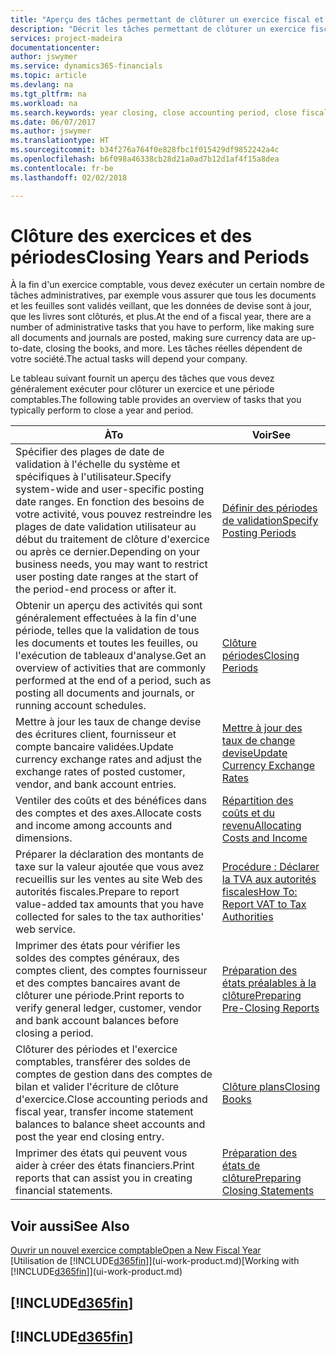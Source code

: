 ```yaml
---
title: "Aperçu des tâches permettant de clôturer un exercice fiscal et des périodes comptables | Microsoft Docs"
description: "Décrit les tâches permettant de clôturer un exercice fiscal ou une période comptable, par exemple, en vérifiant que les documents et les feuilles sont validés et en vérifiant les soldes bancaires."
services: project-madeira
documentationcenter: 
author: jswymer
ms.service: dynamics365-financials
ms.topic: article
ms.devlang: na
ms.tgt_pltfrm: na
ms.workload: na
ms.search.keywords: year closing, close accounting period, close fiscal year, bank account detailed trial balance
ms.date: 06/07/2017
ms.author: jswymer
ms.translationtype: HT
ms.sourcegitcommit: b34f276a764f0e828fbc1f015429df9852242a4c
ms.openlocfilehash: b6f098a46338cb28d21a0ad7b12d1af4f15a8dea
ms.contentlocale: fr-be
ms.lasthandoff: 02/02/2018

---
```

# <a name="closing-years-and-periods"></a><span data-ttu-id="ada8f-103">Clôture des exercices et des périodes</span><span class="sxs-lookup"><span data-stu-id="ada8f-103">Closing Years and Periods</span></span>
<span data-ttu-id="ada8f-104">À la fin d'un exercice comptable, vous devez exécuter un certain nombre de tâches administratives, par exemple vous assurer que tous les documents et les feuilles sont validés veillant, que les données de devise sont à jour, que les livres sont clôturés, et plus.</span><span class="sxs-lookup"><span data-stu-id="ada8f-104">At the end of a fiscal year, there are a number of administrative tasks that you have to perform, like making sure all documents and journals are posted, making sure currency data are up-to-date, closing the books, and more.</span></span> <span data-ttu-id="ada8f-105">Les tâches réelles dépendent de votre société.</span><span class="sxs-lookup"><span data-stu-id="ada8f-105">The actual tasks will depend your company.</span></span>

<span data-ttu-id="ada8f-106">Le tableau suivant fournit un aperçu des tâches que vous devez généralement exécuter pour clôturer un exercice et une période comptables.</span><span class="sxs-lookup"><span data-stu-id="ada8f-106">The following table provides an overview of tasks that you typically perform to close a year and period.</span></span>

| <span data-ttu-id="ada8f-107">À</span><span class="sxs-lookup"><span data-stu-id="ada8f-107">To</span></span> | <span data-ttu-id="ada8f-108">Voir</span><span class="sxs-lookup"><span data-stu-id="ada8f-108">See</span></span> |
| --- | --- |
| <span data-ttu-id="ada8f-109">Spécifier des plages de date de validation à l'échelle du système et spécifiques à l'utilisateur.</span><span class="sxs-lookup"><span data-stu-id="ada8f-109">Specify system-wide and user-specific posting date ranges.</span></span> <span data-ttu-id="ada8f-110">En fonction des besoins de votre activité, vous pouvez restreindre les plages de date validation utilisateur au début du traitement de clôture d'exercice ou après ce dernier.</span><span class="sxs-lookup"><span data-stu-id="ada8f-110">Depending on your business needs, you may want to restrict user posting date ranges at the start of the period-end process or after it.</span></span> |[<span data-ttu-id="ada8f-111">Définir des périodes de validation</span><span class="sxs-lookup"><span data-stu-id="ada8f-111">Specify Posting Periods</span></span>](finance-how-specify-posting-periods.md) |
| <span data-ttu-id="ada8f-112">Obtenir un aperçu des activités qui sont généralement effectuées à la fin d'une période, telles que la validation de tous les documents et toutes les feuilles, ou l'exécution de tableaux d'analyse.</span><span class="sxs-lookup"><span data-stu-id="ada8f-112">Get an overview of activities that are commonly performed at the end of a period, such as posting all documents and journals, or running account schedules.</span></span> |[<span data-ttu-id="ada8f-113">Clôture périodes</span><span class="sxs-lookup"><span data-stu-id="ada8f-113">Closing Periods</span></span>](year-how-complete-period-end-processes.md) |
| <span data-ttu-id="ada8f-114">Mettre à jour les taux de change devise des écritures client, fournisseur et compte bancaire validées.</span><span class="sxs-lookup"><span data-stu-id="ada8f-114">Update currency exchange rates and adjust the exchange rates of posted customer, vendor, and bank account entries.</span></span> |[<span data-ttu-id="ada8f-115">Mettre à jour des taux de change devise</span><span class="sxs-lookup"><span data-stu-id="ada8f-115">Update Currency Exchange Rates</span></span>](finance-how-update-currencies.md) |
| <span data-ttu-id="ada8f-116">Ventiler des coûts et des bénéfices dans des comptes et des axes.</span><span class="sxs-lookup"><span data-stu-id="ada8f-116">Allocate costs and income among accounts and dimensions.</span></span> |[<span data-ttu-id="ada8f-117">Répartition des coûts et du revenu</span><span class="sxs-lookup"><span data-stu-id="ada8f-117">Allocating Costs and Income</span></span>](year-allocate-costs-income.md) |
| <span data-ttu-id="ada8f-118">Préparer la déclaration des montants de taxe sur la valeur ajoutée que vous avez recueillis sur les ventes au site Web des autorités fiscales.</span><span class="sxs-lookup"><span data-stu-id="ada8f-118">Prepare to report value-added tax amounts that you have collected for sales to the tax authorities' web service.</span></span> |[<span data-ttu-id="ada8f-119">Procédure : Déclarer la TVA aux autorités fiscales</span><span class="sxs-lookup"><span data-stu-id="ada8f-119">How To: Report VAT to Tax Authorities</span></span>](finance-how-report-vat.md)|
| <span data-ttu-id="ada8f-120">Imprimer des états pour vérifier les soldes des comptes généraux, des comptes client, des comptes fournisseur et des comptes bancaires avant de clôturer une période.</span><span class="sxs-lookup"><span data-stu-id="ada8f-120">Print reports to verify general ledger, customer, vendor and bank account balances before closing a period.</span></span> |[<span data-ttu-id="ada8f-121">Préparation des états préalables à la clôture</span><span class="sxs-lookup"><span data-stu-id="ada8f-121">Preparing Pre-Closing Reports</span></span>](year-prepare-preclose-reports.md) |
| <span data-ttu-id="ada8f-122">Clôturer des périodes et l'exercice comptables, transférer des soldes de comptes de gestion dans des comptes de bilan et valider l'écriture de clôture d'exercice.</span><span class="sxs-lookup"><span data-stu-id="ada8f-122">Close accounting periods and fiscal year, transfer income statement balances to balance sheet accounts and post the year end closing entry.</span></span> |[<span data-ttu-id="ada8f-123">Clôture plans</span><span class="sxs-lookup"><span data-stu-id="ada8f-123">Closing Books</span></span>](year-close-books.md) |
| <span data-ttu-id="ada8f-124">Imprimer des états qui peuvent vous aider à créer des états financiers.</span><span class="sxs-lookup"><span data-stu-id="ada8f-124">Print reports that can assist you in creating financial statements.</span></span> |[<span data-ttu-id="ada8f-125">Préparation des états de clôture</span><span class="sxs-lookup"><span data-stu-id="ada8f-125">Preparing Closing Statements</span></span>](year-prepare-close-statement.md) |

## <a name="see-also"></a><span data-ttu-id="ada8f-126">Voir aussi</span><span class="sxs-lookup"><span data-stu-id="ada8f-126">See Also</span></span>
[<span data-ttu-id="ada8f-127">Ouvrir un nouvel exercice comptable</span><span class="sxs-lookup"><span data-stu-id="ada8f-127">Open a New Fiscal Year</span></span>](finance-how-open-new-fiscal-year.md)  
<span data-ttu-id="ada8f-128">[Utilisation de [!INCLUDE[d365fin](includes/d365fin_md.md)]](ui-work-product.md)</span><span class="sxs-lookup"><span data-stu-id="ada8f-128">[Working with [!INCLUDE[d365fin](includes/d365fin_md.md)]](ui-work-product.md)</span></span>

## [!INCLUDE[d365fin](includes/free_trial_md.md)]  
## [!INCLUDE[d365fin](includes/training_link_md.md)]


